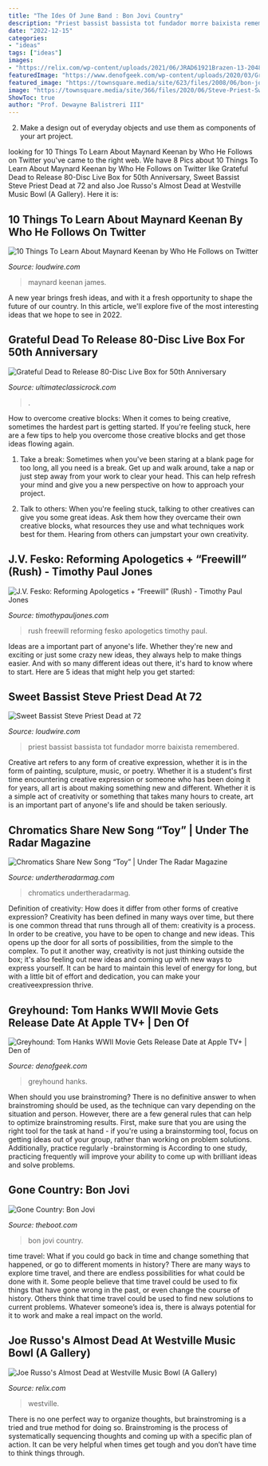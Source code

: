 ```yaml
---
title: "The Ides Of June Band : Bon Jovi Country"
description: "Priest bassist bassista tot fundador morre baixista remembered"
date: "2022-12-15"
categories:
- "ideas"
tags: ["ideas"]
images:
- "https://relix.com/wp-content/uploads/2021/06/JRAD61921Brazen-13-2048x1366.jpg"
featuredImage: "https://www.denofgeek.com/wp-content/uploads/2020/03/Greyhound-Release-Date-Cast-Trailer-News.jpg?fit=1920%2C1280"
featured_image: "https://townsquare.media/site/623/files/2008/06/bon-jovi-country-200a053008.jpg?w=600&amp;h=0&amp;zc=1&amp;s=0&amp;a=t&amp;q=89"
image: "https://townsquare.media/site/366/files/2020/06/Steve-Priest-Sweet.jpg?w=1200&amp;h=0&amp;zc=1&amp;s=0&amp;a=t&amp;q=89"
ShowToc: true
author: "Prof. Dewayne Balistreri III"
---
```



2. Make a design out of everyday objects and use them as components of your art project.

	

		
looking for 10 Things To Learn About Maynard Keenan by Who He Follows on Twitter you've came to the right web. We have 8 Pics about 10 Things To Learn About Maynard Keenan by Who He Follows on Twitter like Grateful Dead to Release 80-Disc Live Box for 50th Anniversary, Sweet Bassist Steve Priest Dead at 72 and also Joe Russo&#039;s Almost Dead at Westville Music Bowl (A Gallery). Here it is:
		
    
## 10 Things To Learn About Maynard Keenan By Who He Follows On Twitter

<img loading=lazy src="https://townsquare.media/site/366/files/2017/06/maynardjameskeenan2-copy.jpg?w=1200&amp;h=0&amp;zc=1&amp;s=0&amp;a=t&amp;q=89" onerror="this.onerror=null;this.src='https://tse1.mm.bing.net/th?id=OIP.Nt203l4koQw2VnzE9DJcPQHaE8&amp;pid=15.1';" alt="10 Things To Learn About Maynard Keenan by Who He Follows on Twitter">

_Source: loudwire.com_

>maynard keenan james. 

	

A new year brings fresh ideas, and with it a fresh opportunity to shape the future of our country.  In this article, we'll explore five of the most interesting ideas that we hope to see in 2022. 

    
## Grateful Dead To Release 80-Disc Live Box For 50th Anniversary

<img loading=lazy src="https://townsquare.media/site/295/files/2015/06/dead.jpg?w=1200&amp;h=0&amp;zc=1&amp;s=0&amp;a=t&amp;q=89" onerror="this.onerror=null;this.src='https://tse1.mm.bing.net/th?id=OIP._DDW2jO08xkjJOuKTrxYVwHaE8&amp;pid=15.1';" alt="Grateful Dead to Release 80-Disc Live Box for 50th Anniversary">

_Source: ultimateclassicrock.com_

>. 

	

How to overcome creative blocks:
When it comes to being creative, sometimes the hardest part is getting started. If you're feeling stuck, here are a few tips to help you overcome those creative blocks and get those ideas flowing again.
1. Take a break: Sometimes when you've been staring at a blank page for too long, all you need is a break. Get up and walk around, take a nap or just step away from your work to clear your head. This can help refresh your mind and give you a new perspective on how to approach your project.

2. Talk to others: When you're feeling stuck, talking to other creatives can give you some great ideas. Ask them how they overcame their own creative blocks, what resources they use and what techniques work best for them. Hearing from others can jumpstart your own creativity.


    
## J.V. Fesko: Reforming Apologetics + “Freewill” (Rush) - Timothy Paul Jones

<img loading=lazy src="https://i1.wp.com/www.timothypauljones.com/wp-content/uploads/2020/06/IMG_4521.jpg?fit=1200%2C1200&amp;ssl=1" onerror="this.onerror=null;this.src='https://tse2.mm.bing.net/th?id=OIP.sAqzZdkTTqNdcXfWk96R5wHaHa&amp;pid=15.1';" alt="J.V. Fesko: Reforming Apologetics + “Freewill” (Rush) - Timothy Paul Jones">

_Source: timothypauljones.com_

>rush freewill reforming fesko apologetics timothy paul. 

	

Ideas are a important part of anyone's life. Whether they're new and exciting or just some crazy new ideas, they always help to make things easier. And with so many different ideas out there, it's hard to know where to start. Here are 5 ideas that might help you get started: 

    
## Sweet Bassist Steve Priest Dead At 72

<img loading=lazy src="https://townsquare.media/site/366/files/2020/06/Steve-Priest-Sweet.jpg?w=1200&amp;h=0&amp;zc=1&amp;s=0&amp;a=t&amp;q=89" onerror="this.onerror=null;this.src='https://tse1.mm.bing.net/th?id=OIP.vY0DeyAwYPeFbofzskxZPgHaE8&amp;pid=15.1';" alt="Sweet Bassist Steve Priest Dead at 72">

_Source: loudwire.com_

>priest bassist bassista tot fundador morre baixista remembered. 

	

Creative art refers to any form of creative expression, whether it is in the form of painting, sculpture, music, or poetry. Whether it is a student's first time encountering creative expression or someone who has been doing it for years, all art is about making something new and different. Whether it is a simple act of creativity or something that takes many hours to create, art is an important part of anyone's life and should be taken seriously.

    
## Chromatics Share New Song “Toy” | Under The Radar Magazine

<img loading=lazy src="https://www.undertheradarmag.com/uploads/article_images/chromatics-toy-press-photo.jpg" onerror="this.onerror=null;this.src='https://tse3.mm.bing.net/th?id=OIP.53moOLlHVGn6yBvnIiHJ6wHaLH&amp;pid=15.1';" alt="Chromatics Share New Song “Toy” | Under The Radar Magazine">

_Source: undertheradarmag.com_

>chromatics undertheradarmag. 

	

Definition of creativity: How does it differ from other forms of creative expression?
Creativity has been defined in many ways over time, but there is one common thread that runs through all of them: creativity is a process. In order to be creative, you have to be open to change and new ideas. This opens up the door for all sorts of possibilities, from the simple to the complex.
To put it another way, creativity is not just thinking outside the box; it's also feeling out new ideas and coming up with new ways to express yourself. It can be hard to maintain this level of energy for long, but with a little bit of effort and dedication, you can make your creativeexpression thrive.

    
## Greyhound: Tom Hanks WWII Movie Gets Release Date At Apple TV+ | Den Of

<img loading=lazy src="https://www.denofgeek.com/wp-content/uploads/2020/03/Greyhound-Release-Date-Cast-Trailer-News.jpg?fit=1920%2C1280" onerror="this.onerror=null;this.src='https://tse1.mm.bing.net/th?id=OIP.cFMUp4wCSsQcWy9hYQ1lIAHaE8&amp;pid=15.1';" alt="Greyhound: Tom Hanks WWII Movie Gets Release Date at Apple TV+ | Den of">

_Source: denofgeek.com_

>greyhound hanks. 

	

When should you use brainstroming?
There is no definitive answer to when brainstroming should be used, as the technique can vary depending on the situation and person. However, there are a few general rules that can help to optimize brainstroming results. First, make sure that you are using the right tool for the task at hand - if you're using a brainstorming tool, focus on getting ideas out of your group, rather than working on problem solutions. Additionally, practice regularly -brainstorming is According to one study, practicing frequently will improve your ability to come up with brilliant ideas and solve problems.

    
## Gone Country: Bon Jovi

<img loading=lazy src="https://townsquare.media/site/623/files/2008/06/bon-jovi-country-200a053008.jpg?w=600&amp;h=0&amp;zc=1&amp;s=0&amp;a=t&amp;q=89" onerror="this.onerror=null;this.src='https://tse3.mm.bing.net/th?id=OIP.o8gL5y966ARA2UhiplZpKgHaIV&amp;pid=15.1';" alt="Gone Country: Bon Jovi">

_Source: theboot.com_

>bon jovi country. 

	

time travel: What if you could go back in time and change something that happened, or go to different moments in history?
There are many ways to explore time travel, and there are endless possibilities for what could be done with it. Some people believe that time travel could be used to fix things that have gone wrong in the past, or even change the course of history. Others think that time travel could be used to find new solutions to current problems. Whatever someone’s idea is, there is always potential for it to work and make a real impact on the world.

    
## Joe Russo&#039;s Almost Dead At Westville Music Bowl (A Gallery)

<img loading=lazy src="https://relix.com/wp-content/uploads/2021/06/JRAD61921Brazen-13-2048x1366.jpg" onerror="this.onerror=null;this.src='https://tse1.mm.bing.net/th?id=OIP.xs_ulpb-DPG0xfS_raQK6wHaE8&amp;pid=15.1';" alt="Joe Russo&#039;s Almost Dead at Westville Music Bowl (A Gallery)">

_Source: relix.com_

>westville. 

	

There is no one perfect way to organize thoughts, but brainstroming is a tried and true method for doing so. Brainstroming is the process of systematically sequencing thoughts and coming up with a specific plan of action. It can be very helpful when times get tough and you don’t have time to think things through.


